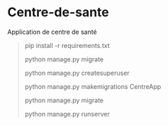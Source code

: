 # Centre-de-sante
Application de centre de santé

>pip install -r requirements.txt
>
>python manage.py migrate
>
>python manage.py createsuperuser
>
>python manage.py makemigrations CentreApp
>
>python manage.py migrate
>
>python manage.py runserver
